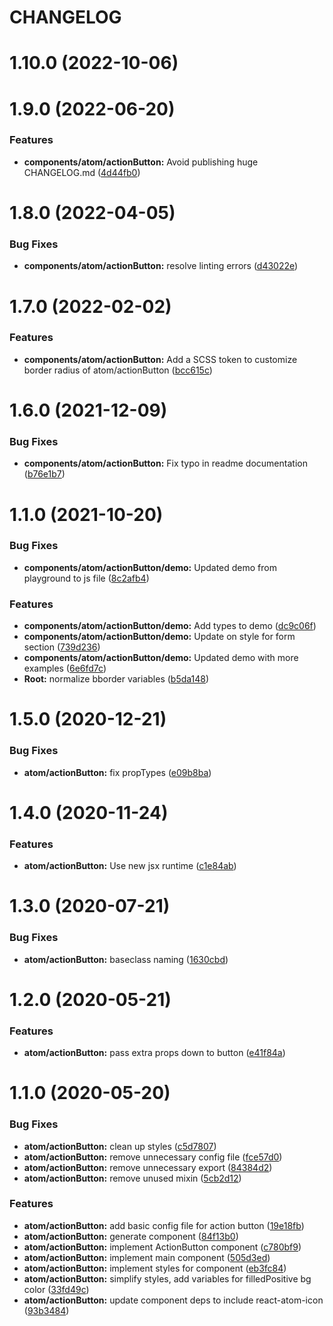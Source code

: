 # CHANGELOG

# 1.10.0 (2022-10-06)



# 1.9.0 (2022-06-20)


### Features

* **components/atom/actionButton:** Avoid publishing huge CHANGELOG.md ([4d44fb0](https://github.com/SUI-Components/sui-components/commit/4d44fb0b64632fa3ac609e36c805e7f63ac29245))



# 1.8.0 (2022-04-05)


### Bug Fixes

* **components/atom/actionButton:** resolve linting errors ([d43022e](https://github.com/SUI-Components/sui-components/commit/d43022e59327489f0c0477d9dc19526e89a84619))



# 1.7.0 (2022-02-02)


### Features

* **components/atom/actionButton:** Add a SCSS token to customize border radius of atom/actionButton ([bcc615c](https://github.com/SUI-Components/sui-components/commit/bcc615c5d4a95d1b506567372c86b86525c19b1d))



# 1.6.0 (2021-12-09)


### Bug Fixes

* **components/atom/actionButton:** Fix typo in readme documentation ([b76e1b7](https://github.com/SUI-Components/sui-components/commit/b76e1b78968ea162d61641a797a8ad88fecc413f))



# 1.1.0 (2021-10-20)


### Bug Fixes

* **components/atom/actionButton/demo:** Updated demo from playground to js file ([8c2afb4](https://github.com/SUI-Components/sui-components/commit/8c2afb4688b8706f9b295a34a47764be872eff8f))


### Features

* **components/atom/actionButton/demo:** Add types to demo ([dc9c06f](https://github.com/SUI-Components/sui-components/commit/dc9c06f627604ccc287cbcaa362a371b8a80712d))
* **components/atom/actionButton/demo:** Update on style for form section ([739d236](https://github.com/SUI-Components/sui-components/commit/739d236399e5cf039fa07d907e38cf709c15c218))
* **components/atom/actionButton/demo:** Updated demo with more examples ([6e6fd7c](https://github.com/SUI-Components/sui-components/commit/6e6fd7c923306b8e47ca463921cf1f786fa2d9a5))
* **Root:** normalize bborder variables ([b5da148](https://github.com/SUI-Components/sui-components/commit/b5da1482ca96b523f0c168c7040783ce78a7f14d))



# 1.5.0 (2020-12-21)


### Bug Fixes

* **atom/actionButton:** fix propTypes ([e09b8ba](https://github.com/SUI-Components/sui-components/commit/e09b8ba3d6200ae34a22fa42a353279ec4b08a0e))



# 1.4.0 (2020-11-24)


### Features

* **atom/actionButton:** Use new jsx runtime ([c1e84ab](https://github.com/SUI-Components/sui-components/commit/c1e84ab26b6241fd5ce7f7f62e284f87af8814fd))



# 1.3.0 (2020-07-21)


### Bug Fixes

* **atom/actionButton:** baseclass naming ([1630cbd](https://github.com/SUI-Components/sui-components/commit/1630cbd442335e2823ca61f5029cbc29c83b865e))



# 1.2.0 (2020-05-21)


### Features

* **atom/actionButton:** pass extra props down to button ([e41f84a](https://github.com/SUI-Components/sui-components/commit/e41f84a30eee42153cd50b9d1b5023bdf040c52f))



# 1.1.0 (2020-05-20)


### Bug Fixes

* **atom/actionButton:** clean up styles ([c5d7807](https://github.com/SUI-Components/sui-components/commit/c5d78075db0b501073690eb1bedb3833644a7afb))
* **atom/actionButton:** remove unnecessary config file ([fce57d0](https://github.com/SUI-Components/sui-components/commit/fce57d09f9e5bc128cd7dd5f843249b32c2d61cf))
* **atom/actionButton:** remove unnecessary export ([84384d2](https://github.com/SUI-Components/sui-components/commit/84384d2a86293c0acd3d938961f12f4e5748411e))
* **atom/actionButton:** remove unused mixin ([5cb2d12](https://github.com/SUI-Components/sui-components/commit/5cb2d12ff953f68b8481b7aab9ed6d6573068341))


### Features

* **atom/actionButton:** add basic config file for action button ([19e18fb](https://github.com/SUI-Components/sui-components/commit/19e18fb302d75187fe95c4182683b67fe326d596))
* **atom/actionButton:** generate component ([84f13b0](https://github.com/SUI-Components/sui-components/commit/84f13b06913e4780bb0955c12ae97c43c2deee7a))
* **atom/actionButton:** implement ActionButton component ([c780bf9](https://github.com/SUI-Components/sui-components/commit/c780bf96d98e73bb58835445540273066f47ff07))
* **atom/actionButton:** implement main component ([505d3ed](https://github.com/SUI-Components/sui-components/commit/505d3ed8d4c458b0b7f5eb52fff3392eb6f24af0))
* **atom/actionButton:** implement styles for component ([eb3fc84](https://github.com/SUI-Components/sui-components/commit/eb3fc8403ca159306ac5f50ba447ce5661e0d75d))
* **atom/actionButton:** simplify styles, add variables for filledPositive bg color ([33fd49c](https://github.com/SUI-Components/sui-components/commit/33fd49cb2b39755ca0a56a0056c559c65b4a43ef))
* **atom/actionButton:** update component deps to include react-atom-icon ([93b3484](https://github.com/SUI-Components/sui-components/commit/93b34847bfeb809fc4727583f49e9202f8ba974b))



